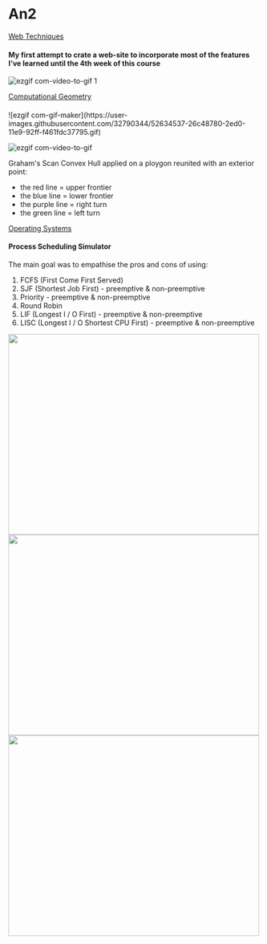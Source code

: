 # An2

  <a href="https://github.com/IrinaButu2307/An2/tree/master/TW%20-%20Web%20Techniques">Web Techniques</a>
  <h4> My first attempt to crate a web-site to incorporate most of the features I've learned until the 4th week of this course</h4>  

![ezgif com-video-to-gif 1](https://user-images.githubusercontent.com/32790344/48231146-ea0b6080-e3b5-11e8-9ab7-127a19c85e6a.gif)

<a href="https://github.com/IrinaButu2307/An2/tree/master/GC%20-%20Computational%20Geometry">Computational Geometry</a>
<h4></h4>
![ezgif com-gif-maker](https://user-images.githubusercontent.com/32790344/52634537-26c48780-2ed0-11e9-92ff-f461fdc37795.gif)

![ezgif com-video-to-gif](https://user-images.githubusercontent.com/32790344/52635048-7b1c3700-2ed1-11e9-988a-dabd6e1004d8.gif)

<p>Graham's Scan Convex Hull applied on a ploygon reunited with an exterior point:</p>

* the red line = upper frontier
* the blue line = lower frontier
* the purple line = right turn
* the green line = left turn



<a href="https://github.com/IrinaButu2307/An2/tree/master/SO%20-%20Operating%20Systems"> Operating Systems</a>
<h4> Process Scheduling Simulator</h4>
The main goal was to empathise the pros and cons of using:

1. FCFS (First Come First Served)
2. SJF (Shortest Job First) - preemptive & non-preemptive
3. Priority - preemptive & non-preemptive 
4. Round Robin
5. LIF (Longest I / O First) - preemptive & non-preemptive
6. LISC (Longest I / O Shortest CPU First) - preemptive & non-preemptive 
<img src="https://user-images.githubusercontent.com/32790344/52598146-a6fdd500-2e5d-11e9-9d75-0c4b53015a9f.jpeg" width="500" height="400" >
<img src="https://user-images.githubusercontent.com/32790344/52598184-b846e180-2e5d-11e9-9ea9-89e9cf85e6f3.jpeg" width="500" height="400">
<img src="https://user-images.githubusercontent.com/32790344/52598191-bb41d200-2e5d-11e9-9a0e-36f8f9b812d8.jpeg" width="500" height="400">


